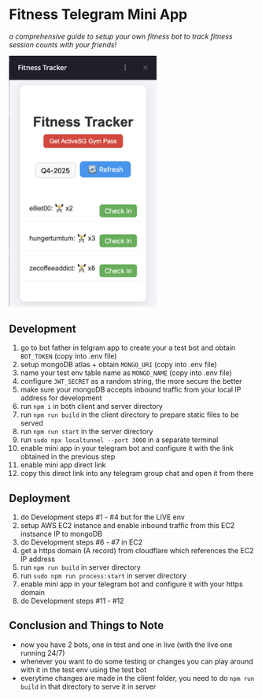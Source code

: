# Fitness Telegram Mini App

_a comprehensive guide to setup your own fitness bot to track fitness session counts with your friends!_

<img src="./Screenshot.png" alt="screenshot" width="300"/>

## Development

1. go to bot father in telgram app to create your a test bot and obtain `BOT_TOKEN` (copy into .env file)
2. setup mongoDB atlas + obtain `MONGO_URI` (copy into .env file)
3. name your test env table name as `MONGO_NAME` (copy into .env file)
4. configure `JWT_SECRET` as a random string, the more secure the better
5. make sure your mongoDB accepts inbound traffic from your local IP address for development
6. run `npm i` in both client and server directory
7. run `npm run build` in the client directory to prepare static files to be served
8. run `npm run start` in the server directory
9. run `sudo npx localtunnel --port 3000` in a separate terminal
10. enable mini app in your telegram bot and configure it with the link obtained in the previous step
11. enable mini app direct link
12. copy this direct link into any telegram group chat and open it from there

## Deployment

1. do Development steps #1 - #4 but for the LIVE env
2. setup AWS EC2 instance and enable inbound traffic from this EC2 instsance IP to mongoDB
3. do Development steps #6 - #7 in EC2
4. get a https domain (A record) from cloudflare which references the EC2 IP address
5. run `npm run build` in server directory
6. run `sudo npm run process:start` in server directory
7. enable mini app in your telegram bot and configure it with your https domain
8. do Development steps #11 - #12

## Conclusion and Things to Note

- now you have 2 bots, one in test and one in live (with the live one running 24/7)
- whenever you want to do some testing or changes you can play around with it in the test env using the test bot
- everytime changes are made in the client folder, you need to do `npm run build` in that directory to serve it in server
